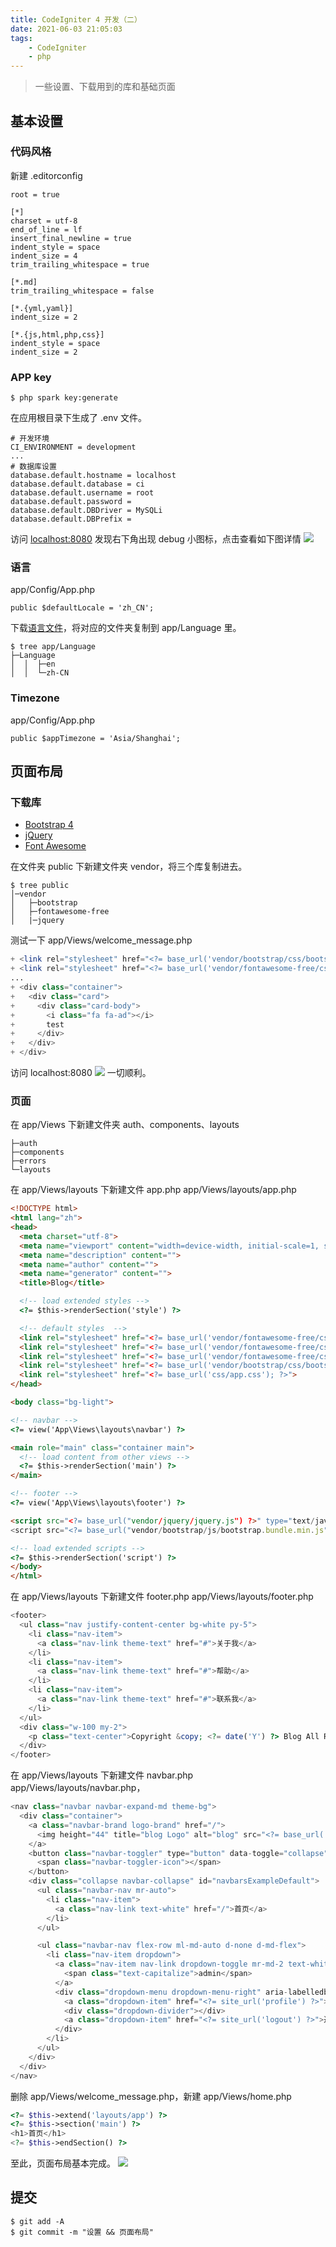 ```yaml
---
title: CodeIgniter 4 开发（二）
date: 2021-06-03 21:05:03
tags:
	- CodeIgniter
	- php
---
```

> 一些设置、下载用到的库和基础页面
## 基本设置
### 代码风格
新建 .editorconfig
```
root = true

[*]
charset = utf-8
end_of_line = lf
insert_final_newline = true
indent_style = space
indent_size = 4
trim_trailing_whitespace = true

[*.md]
trim_trailing_whitespace = false

[*.{yml,yaml}]
indent_size = 2

[*.{js,html,php,css}]
indent_style = space
indent_size = 2
```
### APP key
```
$ php spark key:generate
```
在应用根目录下生成了 .env 文件。
```
# 开发环境
CI_ENVIRONMENT = development
...
# 数据库设置
database.default.hostname = localhost
database.default.database = ci
database.default.username = root
database.default.password =
database.default.DBDriver = MySQLi
database.default.DBPrefix =
```
访问 [localhost:8080](http://localhost:8080/) 发现右下角出现 debug 小图标，点击查看如下图详情
![](2.1.png)
### 语言
app/Config/App.php
```
public $defaultLocale = 'zh_CN';
```
下载[语言文件](https://github.com/codeigniter4/translations)，将对应的文件夹复制到 app/Language 里。
```
$ tree app/Language
├─Language
│  │  ├─en
│  │  └─zh-CN
```
### Timezone
app/Config/App.php
```
public $appTimezone = 'Asia/Shanghai';
```
## 页面布局
### 下载库
- [Bootstrap 4](https://v4.bootcss.com/docs/getting-started/download/)
- [jQuery](https://jquery.com/download/)
- [Font Awesome](https://fa5.dashgame.com/common/fontawesome-free-5.11.2-web.zip)

在文件夹 public 下新建文件夹 vendor，将三个库复制进去。
```
$ tree public
│─vendor
│   ├─bootstrap
│   ├─fontawesome-free
│   |─jquery
```
测试一下
app/Views/welcome_message.php
```php
+ <link rel="stylesheet" href="<?= base_url('vendor/bootstrap/css/bootstrap.min.css') ?>">
+ <link rel="stylesheet" href="<?= base_url('vendor/fontawesome-free/css/all.css') ?>">
...
+ <div class="container">
+   <div class="card">
+     <div class="card-body">
+       <i class="fa fa-ad"></i>
+       test
+     </div>
+   </div>
+ </div>
```
访问 localhost:8080
![](2.2.png)
一切顺利。
### 页面
在 app/Views 下新建文件夹 auth、components、layouts
```
├─auth
├─components
├─errors
└─layouts
```
在 app/Views/layouts 下新建文件 app.php 
app/Views/layouts/app.php
```html
<!DOCTYPE html>
<html lang="zh">
<head>
  <meta charset="utf-8">
  <meta name="viewport" content="width=device-width, initial-scale=1, shrink-to-fit=no">
  <meta name="description" content="">
  <meta name="author" content="">
  <meta name="generator" content="">
  <title>Blog</title>

  <!-- load extended styles -->
  <?= $this->renderSection('style') ?>

  <!-- default styles  -->
  <link rel="stylesheet" href="<?= base_url('vendor/fontawesome-free/css/fontawesome.css'); ?>">
  <link rel="stylesheet" href="<?= base_url('vendor/fontawesome-free/css/solid.css'); ?>">
  <link rel="stylesheet" href="<?= base_url('vendor/fontawesome-free/css/brands.css'); ?>">
  <link rel="stylesheet" href="<?= base_url('vendor/bootstrap/css/bootstrap.css'); ?>">
  <link rel="stylesheet" href="<?= base_url('css/app.css'); ?>">
</head>

<body class="bg-light">

<!-- navbar -->
<?= view('App\Views\layouts\navbar') ?>

<main role="main" class="container main">
  <!-- load content from other views -->
  <?= $this->renderSection('main') ?>
</main>

<!-- footer -->
<?= view('App\Views\layouts\footer') ?>

<script src="<?= base_url("vendor/jquery/jquery.js") ?>" type="text/javascript"></script>
<script src="<?= base_url("vendor/bootstrap/js/bootstrap.bundle.min.js") ?>" type="text/javascript"></script>

<!-- load extended scripts -->
<?= $this->renderSection('script') ?>
</body>
</html>
```
在 app/Views/layouts 下新建文件 footer.php 
app/Views/layouts/footer.php
```php
<footer>
  <ul class="nav justify-content-center bg-white py-5">
    <li class="nav-item">
      <a class="nav-link theme-text" href="#">关于我</a>
    </li>
    <li class="nav-item">
      <a class="nav-link theme-text" href="#">帮助</a>
    </li>
    <li class="nav-item">
      <a class="nav-link theme-text" href="#">联系我</a>
    </li>
  </ul>
  <div class="w-100 my-2">
    <p class="text-center">Copyright &copy; <?= date('Y') ?> Blog All Rights Reserved. </p>
  </div>
</footer>
```
在 app/Views/layouts 下新建文件 navbar.php 
app/Views/layouts/navbar.php，
```php
<nav class="navbar navbar-expand-md theme-bg">
  <div class="container">
    <a class="navbar-brand logo-brand" href="/">
      <img height="44" title="blog Logo" alt="blog" src="<?= base_url('logo.png') ?>">
    </a>
    <button class="navbar-toggler" type="button" data-toggle="collapse" data-target="#navbarsExampleDefault" aria-controls="navbarsExampleDefault" aria-expanded="false" aria-label="Toggle navigation">
      <span class="navbar-toggler-icon"></span>
    </button>
    <div class="collapse navbar-collapse" id="navbarsExampleDefault">
      <ul class="navbar-nav mr-auto">
        <li class="nav-item">
          <a class="nav-link text-white" href="/">首页</a>
        </li>
      </ul>

      <ul class="navbar-nav flex-row ml-md-auto d-none d-md-flex">
        <li class="nav-item dropdown">
          <a class="nav-item nav-link dropdown-toggle mr-md-2 text-white" href="#" id="bd-versions" data-toggle="dropdown" aria-haspopup="true" aria-expanded="false">
            <span class="text-capitalize">admin</span>
          </a>
          <div class="dropdown-menu dropdown-menu-right" aria-labelledby="bd-versions">
            <a class="dropdown-item" href="<?= site_url('profile') ?>">个人中心</a>
            <div class="dropdown-divider"></div>
            <a class="dropdown-item" href="<?= site_url('logout') ?>">退出</a>
          </div>
        </li>
      </ul>
    </div>
  </div>
</nav>
```
删除 app/Views/welcome_message.php，新建 app/Views/home.php
```php
<?= $this->extend('layouts/app') ?>
<?= $this->section('main') ?>
<h1>首页</h1>
<?= $this->endSection() ?>
```
至此，页面布局基本完成。
![](2.3.png)

## 提交
```shell
$ git add -A
$ git commit -m "设置 && 页面布局"
```
